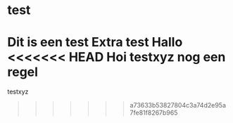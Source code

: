 # test
Dit is een test
Extra test
Hallo
<<<<<<< HEAD
Hoi
testxyz
nog een regel
=======

testxyz
>>>>>>> a73633b53827804c3a74d2e95a7fe81f8267b965
